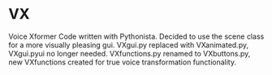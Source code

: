 # VX
Voice Xformer Code written with Pythonista.
Decided to use the scene class for a more visually pleasing gui.
VXgui.py replaced with VXanimated.py, VXgui.pyui no longer needed.
VXfunctions.py renamed to VXbuttons.py, 
new VXfunctions created for true voice transformation functionality.
